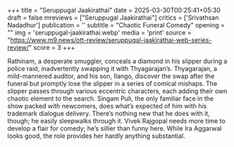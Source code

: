 +++
title = "Seruppugal Jaakirathai"
date = 2025-03-30T00:25:41+05:30
draft = false
mreviews = ["Seruppugal Jaakirathai"]
critics = ['Srivathsan Nadadhur']
publication = ''
subtitle = "Chaotic Funeral Comedy"
opening = ""
img = 'seruppugal-jaakirathai.webp'
media = 'print'
source = "https://www.m9.news/ott-review/seruppugal-jaakirathai-web-series-review/"
score = 3
+++

Rathinam, a desperate smuggler, conceals a diamond in his slipper during a police raid, inadvertently swapping it with Thyagarajan’s. Thyagarajan, a mild-mannered auditor, and his son, Ilango, discover the swap after the funeral but promptly lose the slipper in a series of comical mishaps. The slipper passes through various eccentric characters, each adding their own chaotic element to the search. Singam Puli, the only familiar face in the show packed with newcomers, does what’s expected of him with his trademark dialogue delivery. There’s nothing new that he does with it, though; he easily sleepwalks through it. Vivek Rajgopal needs more time to develop a flair for comedy; he’s sillier than funny here. While Ira Aggarwal looks good, the role provides her hardly anything substantial.

